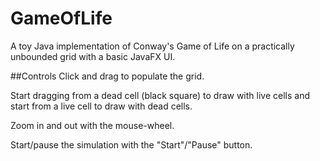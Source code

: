# GameOfLife
A toy Java implementation of Conway's Game of Life on a practically unbounded grid with a basic JavaFX UI.

##Controls
Click and drag to populate the grid.

Start dragging from a dead cell (black square) to draw with live cells and start from a live cell to draw with dead cells.

Zoom in and out with the mouse-wheel.

Start/pause the simulation with the "Start"/"Pause" button.
